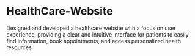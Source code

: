 # HealthCare-Website
Designed and developed a healthcare website with a focus on user experience, providing a clear and intuitive interface for patients to easily find information, book appointments, and access personalized health resources.
